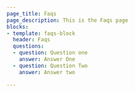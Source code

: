 ```yaml
---
page_title: Faqs
page_description: This is the Faqs page
blocks:
- template: faqs-block
  header: Faqs
  questions:
  - question: Question one
    answer: Answer One
  - question: Question Two
    answer: Answer two

---
```

